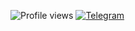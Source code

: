 ![Profile views](https://komarev.com/ghpvc/?username=anton1ks96&color=blue) [![Telegram](https://img.shields.io/badge/Telegram-Profile-blue?logo=telegram&logoColor=white)](https://t.me/IKolomatskii)
